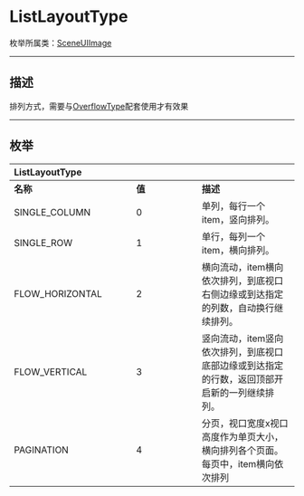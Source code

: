 # ListLayoutType

枚举所属类：[SceneUIImage](/Api/Class/Scene/SceneUIImage.md) 

------------------------------------------------------------------------------------------
## 描述

排列方式，需要与[OverflowType](/Api/Enumerate/UI/OverflowType.md)配套使用才有效果

------------------------------------------------------------------------------------------
## 枚举

|<div style="width:200px">ListLayoutType</div>|<div style="width:100px"></div>|<div style="width:100px"></div>|
|:---   |:---|:---|
|**名称**   |**值**  |**描述**|
|SINGLE_COLUMN   |0   |单列，每行一个item，竖向排列。|
|SINGLE_ROW|1   |单行，每列一个item，横向排列。|
|FLOW_HORIZONTAL  |2   |横向流动，item横向依次排列，到底视口右侧边缘或到达指定的列数，自动换行继续排列。|
|FLOW_VERTICAL  |3   |竖向流动，item竖向依次排列，到底视口底部边缘或到达指定的行数，返回顶部开启新的一列继续排列。|
|PAGINATION  |4   |分页，视口宽度x视口高度作为单页大小，横向排列各个页面。每页中，item横向依次排列|